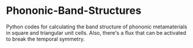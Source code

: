 # Phononic-Band-Structures
Python codes for calculating the band structure of phononic metamaterials in square and triangular unit cells. Also, there's a flux that can be activated to break the temporal symmetry.
